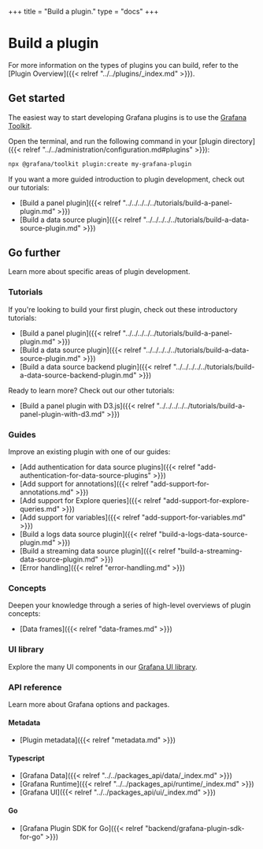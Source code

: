 +++
title = "Build a plugin."
type = "docs"
+++

# Build a plugin

For more information on the types of plugins you can build, refer to the [Plugin Overview]({{< relref "../../plugins/_index.md" >}}).

## Get started

The easiest way to start developing Grafana plugins is to use the [Grafana Toolkit](https://www.npmjs.com/package/@grafana/toolkit).

Open the terminal, and run the following command in your [plugin directory]({{< relref "../../administration/configuration.md#plugins" >}}):

```bash
npx @grafana/toolkit plugin:create my-grafana-plugin
```

If you want a more guided introduction to plugin development, check out our tutorials:

- [Build a panel plugin]({{< relref "../../../../../tutorials/build-a-panel-plugin.md" >}})
- [Build a data source plugin]({{< relref "../../../../../tutorials/build-a-data-source-plugin.md" >}})

## Go further

Learn more about specific areas of plugin development.

### Tutorials

If you're looking to build your first plugin, check out these introductory tutorials:

- [Build a panel plugin]({{< relref "../../../../../tutorials/build-a-panel-plugin.md" >}})
- [Build a data source plugin]({{< relref "../../../../../tutorials/build-a-data-source-plugin.md" >}})
- [Build a data source backend plugin]({{< relref "../../../../../tutorials/build-a-data-source-backend-plugin.md" >}})

Ready to learn more? Check out our other tutorials:

- [Build a panel plugin with D3.js]({{< relref "../../../../../tutorials/build-a-panel-plugin-with-d3.md" >}})

### Guides

Improve an existing plugin with one of our guides:

- [Add authentication for data source plugins]({{< relref "add-authentication-for-data-source-plugins" >}})
- [Add support for annotations]({{< relref "add-support-for-annotations.md" >}})
- [Add support for Explore queries]({{< relref "add-support-for-explore-queries.md" >}})
- [Add support for variables]({{< relref "add-support-for-variables.md" >}})
- [Build a logs data source plugin]({{< relref "build-a-logs-data-source-plugin.md" >}})
- [Build a streaming data source plugin]({{< relref "build-a-streaming-data-source-plugin.md" >}})
- [Error handling]({{< relref "error-handling.md" >}})

### Concepts

Deepen your knowledge through a series of high-level overviews of plugin concepts:

- [Data frames]({{< relref "data-frames.md" >}})

### UI library

Explore the many UI components in our [Grafana UI library](https://developers.grafana.com/ui).

### API reference

Learn more about Grafana options and packages.

#### Metadata

- [Plugin metadata]({{< relref "metadata.md" >}})

#### Typescript

- [Grafana Data]({{< relref "../../packages_api/data/_index.md" >}})
- [Grafana Runtime]({{< relref "../../packages_api/runtime/_index.md" >}})
- [Grafana UI]({{< relref "../../packages_api/ui/_index.md" >}})

#### Go

- [Grafana Plugin SDK for Go]({{< relref "backend/grafana-plugin-sdk-for-go" >}})

